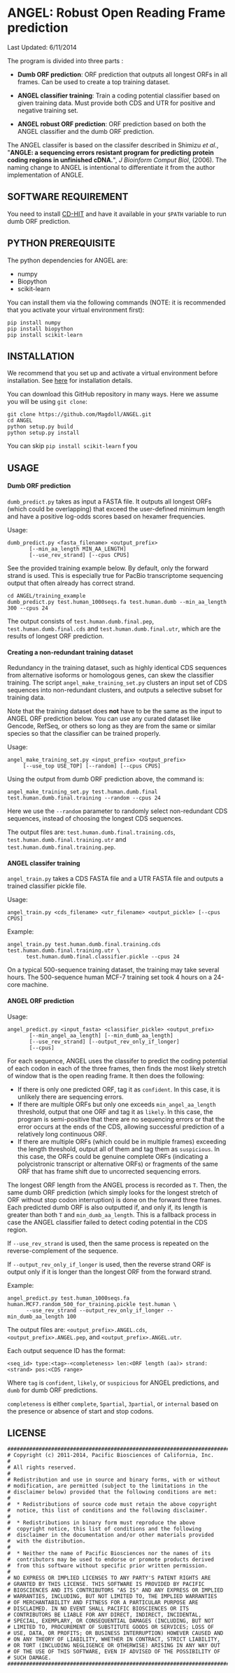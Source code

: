 ANGEL: Robust Open Reading Frame prediction
=====
Last Updated: 6/11/2014


The program is divided into three parts :

* **Dumb ORF prediction**: ORF prediction that outputs all longest ORFs in all frames. Can be used to create a top training dataset.

* **ANGEL classifier training**: Train a coding potential classifier based on given training data. Must provide both CDS and UTR for positive and negative training set. 

* **ANGEL robust ORF prediction**: ORF prediction based on both the ANGEL classifier and the dumb ORF prediction.


The ANGEL classifer is based on the classifer described in Shimizu *et al.*, "**ANGLE: a sequencing errors resistant program for predicting protein coding regions in unfinished cDNA.**", *J Bioinform Comput Biol*, (2006). The naming change to ANGEL is intentional to differentiate it from the author implementation of ANGLE.


## SOFTWARE REQUIREMENT
You need to install [CD-HIT](http://www.bioinformatics.org/cd-hit/) and have it available in your ``$PATH`` variable to run dumb ORF prediction.

## PYTHON PREREQUISITE

The python dependencies for ANGEL are:
* numpy
* Biopython
* scikit-learn

You can install them via the following commands (NOTE: it is recommended that you activate your virtual environment first):

```
pip install numpy
pip install biopython
pip install scikit-learn
```


## INSTALLATION
We recommend that you set up and activate a virtual environment before installation. See [here](https://github.com/PacificBiosciences/cDNA_primer/wiki/Setting-up-virtualenv-and-installing-pbtranscript-tofu) for installation details.

You can download this GitHub repository in many ways. Here we assume you will be using ``git clone``:

```
git clone https://github.com/Magdoll/ANGEL.git
cd ANGEL
python setup.py build
python setup.py install
```

You can skip `pip install scikit-learn` f you 

## USAGE

#### Dumb ORF prediction

`dumb_predict.py` takes as input a FASTA file. It outputs all longest ORFs (which could be overlapping) that exceed the user-defined minimum length and have a positive log-odds scores based on hexamer frequencies. 


Usage:

```
dumb_predict.py <fasta_filename> <output_prefix> 
       [--min_aa_length MIN_AA_LENGTH]
       [--use_rev_strand] [--cpus CPUS]
```

See the provided training example below. By default, only the forward strand is used. This is especially true for PacBio transcriptome sequencing output that often already has correct strand.

```
cd ANGEL/training_example
dumb_predict.py test.human_1000seqs.fa test.human.dumb --min_aa_length 300 --cpus 24
```

The output consists of ``test.human.dumb.final.pep``, ``test.human.dumb.final.cds`` and ``test.human.dumb.final.utr``, which are the results of longest ORF prediction.

#### Creating a non-redundant training dataset

Redundancy in the training dataset, such as highly identical CDS sequences from alternative isoforms or homologous genes, can skew the classifier training. The script `angel_make_training_set.py` clusters an input set of CDS sequences into non-redundant clusters, and outputs a selective subset for training data.

Note that the training dataset does **not** have to be the same as the input to ANGEL ORF prediction below. You can use any curated dataset like Gencode, RefSeq, or others so long as they are from the same or similar species so that the classifier can be trained properly.

Usage:

```
angel_make_training_set.py <input_prefix> <output_prefix>
     [--use_top USE_TOP] [--random] [--cpus CPUS]
```

Using the output from dumb ORF prediction above, the command is:

```
angel_make_training_set.py test.human.dumb.final test.human.dumb.final.training --random --cpus 24
```

Here we use the `--random` parameter to randomly select non-redundant CDS sequences, instead of choosing the longest CDS sequences.

The output files are: ``test.human.dumb.final.training.cds``, ``test.human.dumb.final.training.utr`` and ``test.human.dumb.final.training.pep``.


#### ANGEL classifer training


`angel_train.py` takes a CDS FASTA file and a UTR FASTA file and outputs a trained classifier pickle file. 

Usage:

```
angel_train.py <cds_filename> <utr_filename> <output_pickle> [--cpus CPUS]
```

Example:

```
angel_train.py test.human.dumb.final.training.cds test.human.dumb.final.training.utr \
      test.human.dumb.final.classifier.pickle --cpus 24
```

On a typical 500-sequence training dataset, the training may take several hours. The 500-sequence human MCF-7 training set took 4 hours on a 24-core machine.


#### ANGEL ORF prediction

Usage:

```
angel_predict.py <input_fasta> <classifier_pickle> <output_prefix>
       [--min_angel_aa_length] [--min_dumb_aa_length] 
       [--use_rev_strand] [--output_rev_only_if_longer] 
       [--cpus]
```

For each sequence, ANGEL uses the classifer to predict the coding potential of each codon in each of the three frames, then finds the most likely stretch of window that is the open reading frame. It then does the following:

* If there is only one predicted ORF, tag it as ``confident``. In this case, it is unlikely there are sequencing errors.
* If there are multiple ORFs but only one exceeds `min_angel_aa_length` threshold, output that one ORF and tag it as ``likely``. In this case, the program is semi-positive that there are no sequencing errors or that the error occurs at the ends of the CDS, allowing successful prediction of a relatively long continuous ORF.
* If there are multiple ORFs (which could be in multiple frames) exceeding the length threshold, output all of them and tag them as ``suspicious``. In this case, the ORFs could be genuine complete ORFs (indicating a polycistronic transcript or alternative ORFs) or fragments of the same ORF that has frame shift due to uncorrected sequencing errors.

The longest ORF length from the ANGEL process is recorded as ``T``. Then, the same dumb ORF prediction (which simply looks for the longest stretch of ORF without stop codon interruption) is done on the forward three frames. Each predicted dumb ORF is also outputted if, and only if, its length is greater than both ``T`` and `min_dumb_aa_length`. This is a fallback process in case the ANGEL classifier failed to detect coding potential in the CDS region.

If `--use_rev_strand` is used, then the same process is repeated on the reverse-complement of the sequence. 

If `--output_rev_only_if_longer` is used, then the reverse strand ORF is output only if it is longer than the longest ORF from the forward strand.


Example:

```
angel_predict.py test.human_1000seqs.fa human.MCF7.random_500_for_training.pickle test.human \
      --use_rev_strand --output_rev_only_if_longer --min_dumb_aa_length 100
```

The output files are: ``<output_prefix>.ANGEL.cds``, ``<output_prefix>.ANGEL.pep``, and ``<output_prefix>.ANGEL.utr``.

Each output sequence ID has the format:
```
<seq_id> type:<tag>-<completeness> len:<ORF length (aa)> strand:<strand> pos:<CDS range>
```

Where ``tag`` is ``confident``, ``likely``, or ``suspicious`` for ANGEL predictions, and ``dumb`` for dumb ORF predictions.

``completeness`` is either ``complete``, ``5partial``, ``3partial``, or ``internal`` based on the presence or absence of start and stop codons.


## LICENSE
```
#################################################################################$$
# Copyright (c) 2011-2014, Pacific Biosciences of California, Inc.
#
# All rights reserved.
#
# Redistribution and use in source and binary forms, with or without
# modification, are permitted (subject to the limitations in the
# disclaimer below) provided that the following conditions are met:
#
#  * Redistributions of source code must retain the above copyright
#  notice, this list of conditions and the following disclaimer.
#
#  * Redistributions in binary form must reproduce the above
#  copyright notice, this list of conditions and the following
#  disclaimer in the documentation and/or other materials provided
#  with the distribution.
#
#  * Neither the name of Pacific Biosciences nor the names of its
#  contributors may be used to endorse or promote products derived
#  from this software without specific prior written permission.
#
# NO EXPRESS OR IMPLIED LICENSES TO ANY PARTY'S PATENT RIGHTS ARE
# GRANTED BY THIS LICENSE. THIS SOFTWARE IS PROVIDED BY PACIFIC
# BIOSCIENCES AND ITS CONTRIBUTORS "AS IS" AND ANY EXPRESS OR IMPLIED
# WARRANTIES, INCLUDING, BUT NOT LIMITED TO, THE IMPLIED WARRANTIES
# OF MERCHANTABILITY AND FITNESS FOR A PARTICULAR PURPOSE ARE
# DISCLAIMED. IN NO EVENT SHALL PACIFIC BIOSCIENCES OR ITS
# CONTRIBUTORS BE LIABLE FOR ANY DIRECT, INDIRECT, INCIDENTAL,
# SPECIAL, EXEMPLARY, OR CONSEQUENTIAL DAMAGES (INCLUDING, BUT NOT
# LIMITED TO, PROCUREMENT OF SUBSTITUTE GOODS OR SERVICES; LOSS OF
# USE, DATA, OR PROFITS; OR BUSINESS INTERRUPTION) HOWEVER CAUSED AND
# ON ANY THEORY OF LIABILITY, WHETHER IN CONTRACT, STRICT LIABILITY,
# OR TORT (INCLUDING NEGLIGENCE OR OTHERWISE) ARISING IN ANY WAY OUT
# OF THE USE OF THIS SOFTWARE, EVEN IF ADVISED OF THE POSSIBILITY OF
# SUCH DAMAGE.
#################################################################################$$
```
